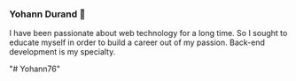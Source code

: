 
### Yohann Durand 👋

I have been passionate about web technology for a long time. So I sought to educate myself in order to build a career out of my passion. Back-end development is my specialty.

<!--
**Yohann76/Yohann76** is a ✨ _special_ ✨ repository because its `README.md` (this file) appears on your GitHub profile.



- 🔭 I’m currently working on private project, and open-source softwares
- 🌱 I’m currently learning python ( flask ) and .NET
- 💬 Ask me about PHP, symfony
<!--
- 👯 I’m looking to collaborate on ...
- 🤔 I’m looking for help with ...
- 📫 How to reach me: ...
- 😄 Pronouns: ...
- ⚡ Fun fact: ...
-->
"# Yohann76" 
